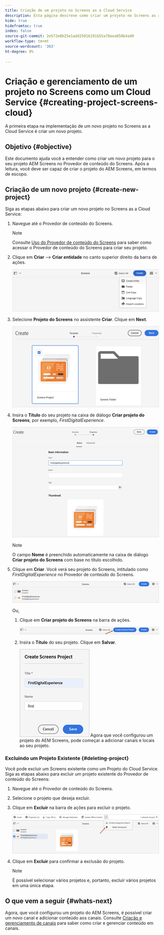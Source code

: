 ```yaml
---
title: Criação de um projeto no Screens as a Cloud Service
description: Esta página descreve como criar um projeto no Screens as a Cloud Service.
hide: true
hidefromtoc: true
index: false
source-git-commit: 2e572e0b25e1add25016191b55a78eea050b4ad0
workflow-type: tm+mt
source-wordcount: '363'
ht-degree: 0%

---
```



# Criação e gerenciamento de um projeto no Screens como um Cloud Service {#creating-project-screens-cloud}

A primeira etapa na implementação de um novo projeto no Screens as a Cloud Service é criar um novo projeto.

## Objetivo {#objective}

Este documento ajuda você a entender como criar um novo projeto para o seu projeto AEM Screens no Provedor de conteúdo do Screens. Após a leitura, você deve ser capaz de criar o projeto do AEM Screens, em termos de escopo.

## Criação de um novo projeto {#create-new-project}

Siga as etapas abaixo para criar um novo projeto no Screens as a Cloud Service:

1. Navegue até o Provedor de conteúdo do Screens.

   >[!NOTE]
   >Consulte [Uso do Provedor de conteúdo do Screens](/help/screens-cloud/setting-up-project/using-screens-content-provider.md) para saber como acessar o Provedor de conteúdo do Screens para criar seu projeto.

1. Clique em **Criar** —> **Criar entidade** no canto superior direito da barra de ações.

   ![](/help/screens-cloud/assets/create-content/create-project1.png)

1. Selecione **Projeto do Screens** no assistente **Criar**. Clique em **Next**.

   ![](/help/screens-cloud/assets/create-content/create-project2.png)

1. Insira o **Título** do seu projeto na caixa de diálogo **Criar projeto do Screens**, por exemplo, *FirstDigitalExperience*.

   ![](/help/screens-cloud/assets/create-content/create-project3.png)

   >[!NOTE]
   >O campo **Nome** é preenchido automaticamente na caixa de diálogo **Criar projeto do Screens** com base no título escolhido.

1. Clique em **Criar**. Você verá seu projeto do Screens, intitulado como *FirstDigitalExperience* no Provedor de conteúdo do Screens.

   ![](/help/screens-cloud/assets/create-content/create-project4.png)


   Ou,

   1. Clique em **Criar projeto do Screens** na barra de ações.

      ![](/help/screens-cloud/assets/create-content/create-project7.png)

   1. Insira o **Título** do seu projeto. Clique em **Salvar**.

      ![](/help/screens-cloud/assets/create-content/create-project6.png)
   Agora que você configurou um projeto do AEM Screens, pode começar a adicionar canais e locais ao seu projeto.

### Excluindo um Projeto Existente {#deleting-project}

Você pode excluir um Screens existente como um Projeto do Cloud Service.
Siga as etapas abaixo para excluir um projeto existente do Provedor de conteúdo do Screens:

1. Navegue até o Provedor de conteúdo do Screens.
1. Selecione o projeto que deseja excluir.
1. Clique em **Excluir** na barra de ações para excluir o projeto.

   ![](/help/screens-cloud/assets/create-content/create-project5.png)

1. Clique em **Excluir** para confirmar a exclusão do projeto.

   >[!NOTE]
   >É possível selecionar vários projetos e, portanto, excluir vários projetos em uma única etapa.

## O que vem a seguir {#whats-next}

Agora, que você configurou um projeto do AEM Screens, é possível criar um novo canal e adicionar conteúdo aos canais. Consulte [Criação e gerenciamento de canais](/help/screens-cloud/creating-content/creating-channels-screens-cloud.md) para saber como criar e gerenciar conteúdo em canais.